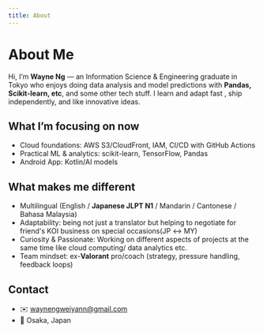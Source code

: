 ```yaml
---
title: About
---
```


# About Me

Hi, I’m **Wayne Ng** — an Information Science & Engineering graduate in Tokyo who enjoys doing data analysis and model predictions with **Pandas, Scikit-learn, etc**, and some other tech stuff. I learn and adapt fast , ship independently, and like innovative ideas.

## What I’m focusing on now
- Cloud foundations: AWS S3/CloudFront, IAM, CI/CD with GitHub Actions
- Practical ML & analytics: scikit-learn, TensorFlow, Pandas
- Android App: Kotlin/AI models

## What makes me different
- Multilingual (English / **Japanese JLPT N1** / Mandarin / Cantonese / Bahasa Malaysia)
- Adaptability: being not just a translator but helping to negotiate for friend's KOI business on special occasions(JP ↔ MY)
- Curiosity & Passionate: Working on different aspects of projects at the same time like cloud computing/ data analytics etc.
- Team mindset: ex-**Valorant** pro/coach (strategy, pressure handling, feedback loops)

## Contact
- ✉️ [waynengweiyann@gmail.com](mailto:waynengweiyann@gmail.com)
- 📍 Osaka, Japan
